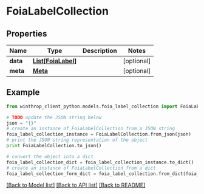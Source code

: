 # FoiaLabelCollection


## Properties
Name | Type | Description | Notes
------------ | ------------- | ------------- | -------------
**data** | [**List[FoiaLabel]**](FoiaLabel.md) |  | [optional] 
**meta** | [**Meta**](Meta.md) |  | [optional] 

## Example

```python
from winthrop_client_python.models.foia_label_collection import FoiaLabelCollection

# TODO update the JSON string below
json = "{}"
# create an instance of FoiaLabelCollection from a JSON string
foia_label_collection_instance = FoiaLabelCollection.from_json(json)
# print the JSON string representation of the object
print FoiaLabelCollection.to_json()

# convert the object into a dict
foia_label_collection_dict = foia_label_collection_instance.to_dict()
# create an instance of FoiaLabelCollection from a dict
foia_label_collection_form_dict = foia_label_collection.from_dict(foia_label_collection_dict)
```
[[Back to Model list]](../README.md#documentation-for-models) [[Back to API list]](../README.md#documentation-for-api-endpoints) [[Back to README]](../README.md)


